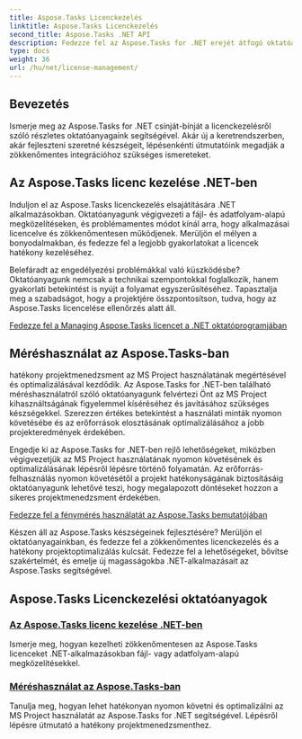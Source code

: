 ```yaml
---
title: Aspose.Tasks Licenckezelés
linktitle: Aspose.Tasks Licenckezelés
second_title: Aspose.Tasks .NET API
description: Fedezze fel az Aspose.Tasks for .NET erejét átfogó oktatóanyagainkkal. Kezelje a licenceket és optimalizálja az MS Project használatát a hatékony projektmenedzsment érdekében.
type: docs
weight: 36
url: /hu/net/license-management/
---
```


## Bevezetés

Ismerje meg az Aspose.Tasks for .NET csínját-bínját a licenckezelésről szóló részletes oktatóanyagaink segítségével. Akár új a keretrendszerben, akár fejleszteni szeretné készségeit, lépésenkénti útmutatóink megadják a zökkenőmentes integrációhoz szükséges ismereteket.

## Az Aspose.Tasks licenc kezelése .NET-ben

Induljon el az Aspose.Tasks licenckezelés elsajátítására .NET alkalmazásokban. Oktatóanyagunk végigvezeti a fájl- és adatfolyam-alapú megközelítéseken, és problémamentes módot kínál arra, hogy alkalmazásai licencelve és zökkenőmentesen működjenek. Merüljön el mélyen a bonyodalmakban, és fedezze fel a legjobb gyakorlatokat a licencek hatékony kezeléséhez.

Belefáradt az engedélyezési problémákkal való küszködésbe? Oktatóanyagunk nemcsak a technikai szempontokkal foglalkozik, hanem gyakorlati betekintést is nyújt a folyamat egyszerűsítéséhez. Tapasztalja meg a szabadságot, hogy a projektjére összpontosítson, tudva, hogy az Aspose.Tasks licencelése ellenőrzés alatt áll.

[Fedezze fel a Managing Aspose.Tasks licencet a .NET oktatóprogramjában](./managing-license/)

## Méréshasználat az Aspose.Tasks-ban

hatékony projektmenedzsment az MS Project használatának megértésével és optimalizálásával kezdődik. Az Aspose.Tasks for .NET-ben található méréshasználatról szóló oktatóanyagunk felvértezi Önt az MS Project kihasználtságának figyelemmel kíséréséhez és javításához szükséges készségekkel. Szerezzen értékes betekintést a használati minták nyomon követésébe és az erőforrások elosztásának optimalizálásához a jobb projekteredmények érdekében.

Engedje ki az Aspose.Tasks for .NET-ben rejlő lehetőségeket, miközben végigvezetjük az MS Project használatának nyomon követésének és optimalizálásának lépésről lépésre történő folyamatán. Az erőforrás-felhasználás nyomon követésétől a projekt hatékonyságának biztosításáig oktatóanyagunk lehetővé teszi, hogy megalapozott döntéseket hozzon a sikeres projektmenedzsment érdekében.

[Fedezze fel a fénymérés használatát az Aspose.Tasks bemutatójában](./metering-usage/)

Készen áll az Aspose.Tasks készségeinek fejlesztésére? Merüljön el oktatóanyagainkban, és fedezze fel a zökkenőmentes licenckezelés és a hatékony projektoptimalizálás kulcsát. Fedezze fel a lehetőségeket, bővítse szakértelmét, és emelje új magasságokba .NET-alkalmazásait az Aspose.Tasks segítségével.

## Aspose.Tasks Licenckezelési oktatóanyagok
### [Az Aspose.Tasks licenc kezelése .NET-ben](./managing-license/)
Ismerje meg, hogyan kezelheti zökkenőmentesen az Aspose.Tasks licenceket .NET-alkalmazásokban fájl- vagy adatfolyam-alapú megközelítésekkel.
### [Méréshasználat az Aspose.Tasks-ban](./metering-usage/)
Tanulja meg, hogyan lehet hatékonyan nyomon követni és optimalizálni az MS Project használatát az Aspose.Tasks for .NET segítségével. Lépésről lépésre útmutató a hatékony projektmenedzsmenthez.